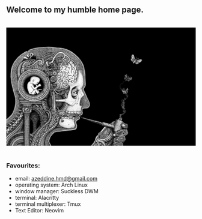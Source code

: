 ## Welcome to my humble home page.

<br />
<div align=center>
  <img src="brain.png">
</div>
<br />

### Favourites:
- email: azeddine.hmd@gmail.com
- operating system: Arch Linux
- window manager: Suckless DWM
- terminal: Alacritty
- terminal multiplexer: Tmux
- Text Editor: Neovim
